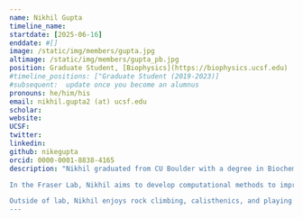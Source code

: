```yaml
---
name: Nikhil Gupta
timeline_name:
startdate: [2025-06-16]
enddate: #[]
image: /static/img/members/gupta.jpg
altimage: /static/img/members/gupta_pb.jpg
position: Graduate Student, [Biophysics](https://biophysics.ucsf.edu)
#timeline_positions: ["Graduate Student (2019-2023)]
#subsequent:  update once you become an alumnus
pronouns: he/him/his
email: nikhil.gupta2 (at) ucsf.edu
scholar: 
website:
UCSF:
twitter:
linkedin: 
github: nikegupta
orcid: 0000-0001-8838-4165
description: "Nikhil graduated from CU Boulder with a degree in Biochemistry. As an undergraduate, he worked on categorizing non-eukaryotic histones under the mentorship of [Dr. Karolin Luger](https://www.colorado.edu/biochemistry/karolin-luger) at CU Boulder. 

In the Fraser Lab, Nikhil aims to develop computational methods to improve the quality of multiconformational protein models particularly at interfaces.

Outside of lab, Nikhil enjoys rock climbing, calisthenics, and playing piano.
---
```

